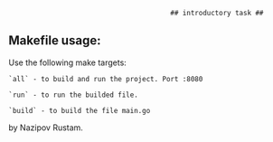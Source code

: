                                             ## introductory task ## 

## Makefile usage: ##
Use the following make targets:

    `all` - to build and run the project. Port :8080

    `run` - to run the builded file.

    `build` - to build the file main.go


by Nazipov Rustam.